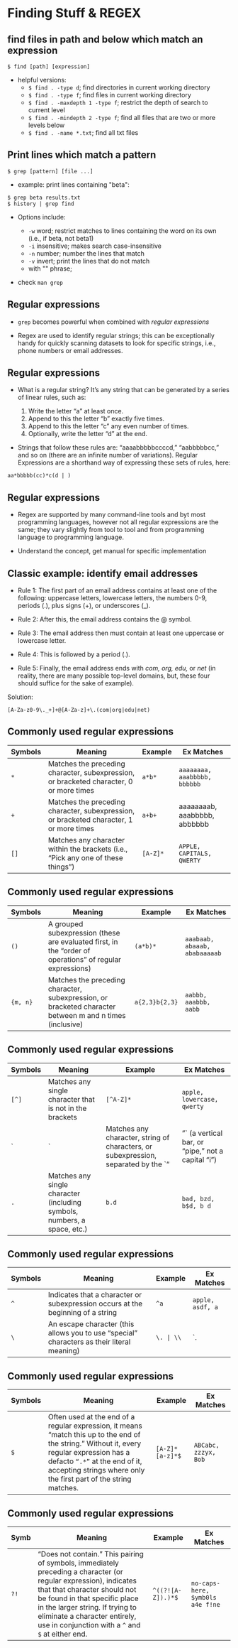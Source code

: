 # Finding Stuff & REGEX


## find files in path and below which match an expression

```{bash}
$ find [path] [expression]
```

* helpful versions:
    * `$ find . -type d`; find directories in current working directory  
    * `$ find . -type f`; find files in current working directory  
    * `$ find . -maxdepth 1 -type f`; restrict the depth of search to current level
    * `$ find . -mindepth 2 -type f`; find all files that are two or more levels below
    * `$ find . -name *.txt`; find all txt files  




## Print lines which match a pattern

```{bash}
$ grep [pattern] [file ...]
```

* example: print lines containing "beta":

```{bash}
$ grep beta results.txt
$ history | grep find
```

* Options include:
    * `-w` word; restrict matches to lines containing the word on its own (i.e., if beta, not beta1)  
    * `-i` insensitive; makes search case-insensitive  
    * `-n` number; number the lines that match  
    * `-v` invert; print the lines that do not match
    * with "" phrase;

* check `man grep`


## Regular expressions

* `grep` becomes powerful when combined with *regular expressions*

* Regex are used to identify regular strings; this can be exceptionally handy for quickly scanning datasets to look for specific strings, i.e.,  phone numbers or email addresses.


## Regular expressions

* What is a regular string? It’s any string that can be generated by a series of linear rules, such as:
    1. Write the letter “a” at least once.
    2. Append to this the letter “b” exactly five times.
    3. Append to this the letter “c” any even number of times.
    4. Optionally, write the letter “d” at the end.

* Strings that follow these rules are: “aaaabbbbbccccd,” “aabbbbbcc,” and so on (there are an infinite number of variations). Regular Expressions are a shorthand way of expressing these sets of rules, here:

```
aa*bbbbb(cc)*c(d | )
```


## Regular expressions

* Regex are supported by many command-line tools and byt most programming languages, however not all regular expressions are the same; they vary slightly from tool to tool and from programming language to programming language.   

* Understand the concept, get manual for specific implementation


## Classic example: identify email addresses

* Rule 1: The first part of an email address contains at least one of the following: uppercase letters, lowercase letters, the numbers 0-9, periods (.), plus signs (+), or underscores (_).

* Rule 2: After this, the email address contains the @ symbol.

* Rule 3: The email address then must contain at least one uppercase or lowercase letter.

* Rule 4: This is followed by a period (.).

* Rule 5: Finally, the email address ends with *com, org, edu,* or *net* (in reality, there are many possible top-level domains, but, these four should suffice for the sake of example).

Solution:
```
[A-Za-z0-9\._+]+@[A-Za-z]+\.(com|org|edu|net)
```

## Commonly used regular expressions

| Symbols   | Meaning                                 | Example             | Ex Matches            |
|-----------|-----------------------------------------|---------------------|-----------------------|
| `*` | Matches the preceding character, subexpression, or bracketed character, 0 or more times | `a*b*` | `aaaaaaaa, aaabbbbb, bbbbbb` |
| `+` | Matches the preceding character, subexpression, or bracketed character, 1 or more times | `a+b+` | aaaaaaaab, aaabbbbb, abbbbbb |
| `[]` | Matches any character within the brackets (i.e., “Pick any one of these things”) | `[A-Z]*` | `APPLE, CAPITALS, QWERTY` |

## Commonly used regular expressions

| Symbols    | Meaning                                 | Example             | Ex Matches           |
|------------|-----------------------------------------|---------------------|----------------------|
| `()` | A grouped subexpression (these are evaluated first, in the “order of operations” of regular expressions) | `(a*b)*` | `aaabaab, abaaab, ababaaaaab` |
| `{m, n}` | Matches the preceding character, subexpression, or bracketed character between m and n times (inclusive) | `a{2,3}b{2,3}` | `aabbb, aaabbb, aabb` |


## Commonly used regular expressions

| Symbols   | Meaning                                 | Example             | Ex Matches            |
|-----------|-----------------------------------------|---------------------|-----------------------|
| `[^]` | Matches any single character that is not in the brackets | `[^A-Z]*` | `apple, lowercase, qwerty` |
| `|` | Matches any character, string of characters, or subexpression, separated by the `“|”` (a vertical bar, or “pipe,” not a capital “i”) | `b(a|i|e)d` | `bad, bid, bed` |
| `.` | Matches any single character (including symbols, numbers, a space, etc.) | `b.d` | `bad, bzd, b$d, b d` |


## Commonly used regular expressions

| Symbols   | Meaning                                   | Example            | Ex Matches           |
|-----------|-------------------------------------------|--------------------|----------------------|
| `^` | Indicates that a character or subexpression occurs at the beginning of a string | `^a` | `apple, asdf, a` |
| `\` | An escape character (this allows you to use “special” characters as their literal meaning) | `\. \| \\` | `. | \` |

## Commonly used regular expressions

| Symbols | Meaning                                 | Example                | Ex Matches           |
|---------|-----------------------------------------|------------------------|----------------------|
| `$ ` | Often used at the end of a regular expression, it means “match this up to the end of the string.” Without it, every regular expression has a defacto `“.*”` at the end of it, accepting strings where only the first part of the string matches. | `[A-Z]*[a-z]*$` | `ABCabc, zzzyx, Bob` |

## Commonly used regular expressions

| Symb | Meaning                                | Example                   | Ex Matches            |
|------|----------------------------------------|---------------------------|-----------------------|
| `?! ` | “Does not contain.” This pairing of symbols, immediately preceding a character (or regular expression), indicates that that character should not be found in that specific place in the larger string. If trying to eliminate a character entirely, use in conjunction with a `^` and `$` at either end. | `^((?![A-Z]).)*$` | `no-caps-here, $ymb0ls a4e f!ne` |